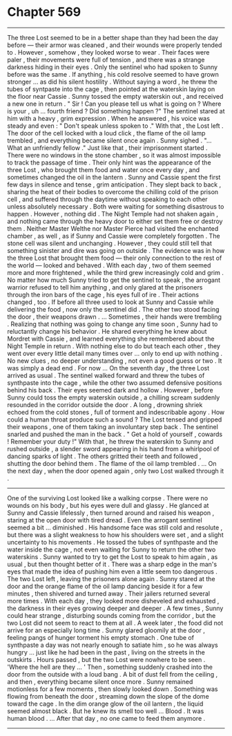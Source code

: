 
# Chapter 569


---

The three Lost seemed to be in a better shape than they had been the day before — their armor was cleaned , and their wounds were properly tended to . However , somehow , they looked worse to wear . Their faces were paler , their movements were full of tension , and there was a strange darkness hiding in their eyes .
Only the sentinel who had spoken to Sunny before was the same . If anything , his cold resolve seemed to have grown stronger … as did his silent hostility . Without saying a word , he threw the tubes of syntpaste into the cage , then pointed at the waterskin laying on the floor near Cassie .
Sunny tossed the empty waterskin out , and received a new one in return .
" Sir ! Can you please tell us what is going on ? Where is your , uh ... fourth friend ? Did something happen ?"
The sentinel stared at him with a heavy , grim expression . When he answered , his voice was steady and even :
" Don't speak unless spoken to ."
With that , the Lost left . The door of the cell locked with a loud click , the flame of the oil lamp trembled , and everything became silent once again .
Sunny sighed .
"... What an unfriendly fellow ."
Just like that , their imprisonment started .
There were no windows in the stone chamber , so it was almost impossible to track the passage of time . Their only hint was the appearance of the three Lost , who brought them food and water once every day , and sometimes changed the oil in the lantern .
Sunny and Cassie spent the first few days in silence and tense , grim anticipation . They slept back to back , sharing the heat of their bodies to overcome the chilling cold of the prison cell , and suffered through the daytime without speaking to each other unless absolutely necessary . Both were waiting for something disastrous to happen .
However , nothing did .
The Night Temple had not shaken again , and nothing came through the heavy door to either set them free or destroy them . Neither Master Welthe nor Master Pierce had visited the enchanted chamber , as well , as if Sunny and Cassie were completely forgotten . The stone cell was silent and unchanging .
However , they could still tell that something sinister and dire was going on outside . The evidence was in how the three Lost that brought them food — their only connection to the rest of the world — looked and behaved .
With each day , two of them seemed more and more frightened , while the third grew increasingly cold and grim . No matter how much Sunny tried to get the sentinel to speak , the arrogant warrior refused to tell him anything , and only glared at the prisoners through the iron bars of the cage , his eyes full of ire .
Their actions changed , too . If before all three used to look at Sunny and Cassie while delivering the food , now only the sentinel did . The other two stood facing the door , their weapons drawn .
… Sometimes , their hands were trembling .
Realizing that nothing was going to change any time soon , Sunny had to reluctantly change his behavior . He shared everything he knew about Mordret with Cassie , and learned everything she remembered about the Night Temple in return . With nothing else to do but teach each other , they went over every little detail many times over … only to end up with nothing .
No new clues , no deeper understanding , not even a good guess or two . It was simply a dead end .
For now …
On the seventh day , the three Lost arrived as usual . The sentinel walked forward and threw the tubes of synthpaste into the cage , while the other two assumed defensive positions behind his back . Their eyes seemed dark and hollow .
However , before Sunny could toss the empty waterskin outside , a chilling scream suddenly resounded in the corridor outside the door . A long , drowning shriek echoed from the cold stones , full of torment and indescribable agony .
How could a human throat produce such a sound ?
The Lost tensed and gripped their weapons , one of them taking an involuntary step back .
The sentinel snarled and pushed the man in the back .
" Get a hold of yourself , cowards ! Remember your duty !"
With that , he threw the waterskin to Sunny and rushed outside , a slender sword appearing in his hand from a whirlpool of dancing sparks of light . The others gritted their teeth and followed , shutting the door behind them .
The flame of the oil lamp trembled .
… On the next day , when the door opened again , only two Lost walked through it .
***
One of the surviving Lost looked like a walking corpse . There were no wounds on his body , but his eyes were dull and glassy . He glanced at Sunny and Cassie lifelessly , then turned around and raised his weapon , staring at the open door with tired dread .
Even the arrogant sentinel seemed a bit … diminished . His handsome face was still cold and resolute , but there was a slight weakness to how his shoulders were set , and a slight uncertainty to his movements .
He tossed the tubes of synthpaste and the water inside the cage , not even waiting for Sunny to return the other two waterskins . Sunny wanted to try to get the Lost to speak to him again , as usual , but then thought better of it .
There was a sharp edge in the man's eyes that made the idea of pushing him even a little seem too dangerous .
The two Lost left , leaving the prisoners alone again .
Sunny stared at the door and the orange flame of the oil lamp dancing beside it for a few minutes , then shivered and turned away .
Their jailers returned several more times . With each day , they looked more disheveled and exhausted , the darkness in their eyes growing deeper and deeper . A few times , Sunny could hear strange , disturbing sounds coming from the corridor , but the two Lost did not seem to react to them at all .
A week later , the food did not arrive for an especially long time . Sunny glared gloomily at the door , feeling pangs of hunger torment his empty stomach . One tube of synthpaste a day was not nearly enough to satiate him , so he was always hungry … just like he had been in the past , living on the streets in the outskirts .
Hours passed , but the two Lost were nowhere to be seen .
'Where the hell are they ... '
Then , something suddenly crashed into the door from the outside with a loud bang . A bit of dust fell from the ceiling , and then , everything became silent once more .
Sunny remained motionless for a few moments , then slowly looked down .
Something was flowing from beneath the door , streaming down the slope of the dome toward the cage . In the dim orange glow of the oil lantern , the liquid seemed almost black .
But he knew its smell too well …
Blood . It was human blood .
… After that day , no one came to feed them anymore .

---

